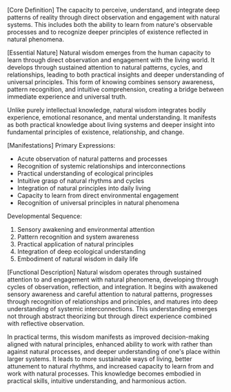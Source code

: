 [Core Definition]
The capacity to perceive, understand, and integrate deep patterns of reality through direct observation and engagement with natural systems. This includes both the ability to learn from nature's observable processes and to recognize deeper principles of existence reflected in natural phenomena.

[Essential Nature]
Natural wisdom emerges from the human capacity to learn through direct observation and engagement with the living world. It develops through sustained attention to natural patterns, cycles, and relationships, leading to both practical insights and deeper understanding of universal principles. This form of knowing combines sensory awareness, pattern recognition, and intuitive comprehension, creating a bridge between immediate experience and universal truth.

Unlike purely intellectual knowledge, natural wisdom integrates bodily experience, emotional resonance, and mental understanding. It manifests as both practical knowledge about living systems and deeper insight into fundamental principles of existence, relationship, and change.

[Manifestations]
Primary Expressions:
- Acute observation of natural patterns and processes
- Recognition of systemic relationships and interconnections
- Practical understanding of ecological principles
- Intuitive grasp of natural rhythms and cycles
- Integration of natural principles into daily living
- Capacity to learn from direct environmental engagement
- Recognition of universal principles in natural phenomena

Developmental Sequence:
1. Sensory awakening and environmental attention
2. Pattern recognition and system awareness
3. Practical application of natural principles
4. Integration of deep ecological understanding
5. Embodiment of natural wisdom in daily life

[Functional Description]
Natural wisdom operates through sustained attention to and engagement with natural phenomena, developing through cycles of observation, reflection, and integration. It begins with awakened sensory awareness and careful attention to natural patterns, progresses through recognition of relationships and principles, and matures into deep understanding of systemic interconnections. This understanding emerges not through abstract theorizing but through direct experience combined with reflective observation.

In practical terms, this wisdom manifests as improved decision-making aligned with natural principles, enhanced ability to work with rather than against natural processes, and deeper understanding of one's place within larger systems. It leads to more sustainable ways of living, better attunement to natural rhythms, and increased capacity to learn from and work with natural processes. This knowledge becomes embodied in practical skills, intuitive understanding, and harmonious action.